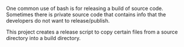 One common use of bash is for releasing a build of source code.  Sometimes there is private source code that contains info that the developers do not want to release/publish.

This project creates a release script to copy certain files from a source directory into a build directory.
